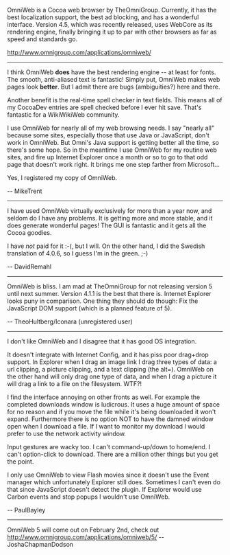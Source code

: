 OmniWeb is a Cocoa web browser by TheOmniGroup. Currently, it has the best localization support, the best ad blocking, and has a wonderful interface. Version 4.5, which was recently released, uses WebCore as its rendering engine, finally bringing it up to par with other browsers as far as speed and standards go.

http://www.omnigroup.com/applications/omniweb/

----

I think OmniWeb **does** have the best rendering engine -- at least for fonts. The smooth, anti-aliased text is fantastic! Simply put, OmniWeb makes web pages look **better**. But I admit there are bugs (ambiguities?) here and there.

Another benefit is the real-time spell checker in text fields. This means all of my CocoaDev entries are spell checked before I ever hit save. That's fantastic for a WikiWikiWeb community.

I use OmniWeb for nearly all of my web browsing needs. I say "nearly all" because some sites, especially those that use Java or JavaScript, don't work in OmniWeb. But Omni's Java support is getting better all the time, so there's some hope. So in the meantime I use OmniWeb for my routine web sites, and fire up Internet Explorer once a month or so to go to that odd page that doesn't work right. It brings me one step farther from Microsoft...

Yes, I registered my copy of OmniWeb.

-- MikeTrent

----

I have used OmniWeb virtually exclusively for more than a year now, and seldom do I have any problems. It is getting more and more stable, and it does generate wonderful pages! The GUI is fantastic and it gets all the Cocoa goodies.

I have *not* paid for it :-(, but I will. On the other hand, I did the Swedish translation of 4.0.6, so I guess I'm in the green. ;-)

-- DavidRemahl

----

OmniWeb is bliss. I am mad at TheOmniGroup for not releasing version 5 until next summer. Version 4.1.1 is the best that there is. Internet Explorer looks puny in comparison. One thing they should do though: Fix the JavaScript DOM support (which is a planned feature of 5).

-- TheoHultberg/Iconara (unregistered user)


----

I don't like OmniWeb and I disagree that it has good OS integration.

It doesn't integrate with Internet Config, and it has piss poor drag+drop support. In Explorer when I drag an image link I drag three types of data: a url clipping, a picture clipping, and a text clipping (the alt=). OmniWeb on the other hand will only drag one type of data, and when I drag a picture it will drag a link to a file on the filesystem. WTF?!

I find the interface annoying on other fronts as well. For example the completed downloads window is ludicrous. It uses a huge amount of space for no reason and if you move the file while it's being downloaded it won't expand. Furthermore there is no option NOT to have the damned window open when I download a file. If I want to monitor my download I would prefer to use the network activity window.

Input gestures are wacky too. I can't command-up/down to home/end. I can't option-click to download. There are a million other things but you get the point.

I only use OmniWeb to view Flash movies since it doesn't use the Event manager which unfortunately Explorer still does. Sometimes I can't even do that since JavaScript doesn't detect the plugin. If Explorer would use Carbon events and stop popups I wouldn't use OmniWeb.

-- PaulBayley

----
OmniWeb 5 will come out on February 2nd, check out http://www.omnigroup.com/applications/omniweb/5/
--JoshaChapmanDodson
